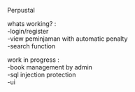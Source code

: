 Perpustal

whats working? : <br>
-login/register <br>
-view peminjaman with automatic penalty <br>
-search function <br>

work in progress : <br>
-book management by admin <br>
-sql injection protection <br>
-ui <br>
